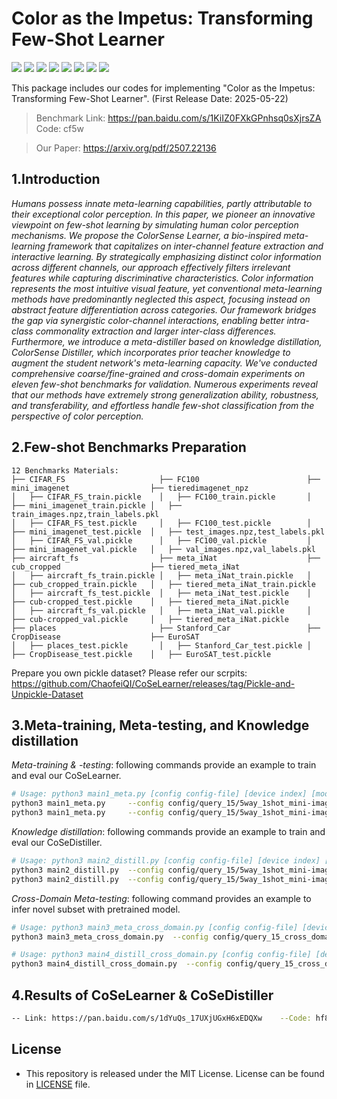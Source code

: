 # Color as the Impetus: Transforming Few-Shot Learner
![](https://img.shields.io/badge/Research-CoSeLearner-brightgreen)
![](https://img.shields.io/badge/Research-CoSeDistiller-brightred)
![](https://img.shields.io/badge/CoarseGrained-FSL-brightred)
![](https://img.shields.io/badge/FineGrained-FSL-brightred)
![](https://img.shields.io/badge/CrossDomain-FSL-brightred)
![](https://img.shields.io/badge/Image-Recognition-brightred)
![](https://img.shields.io/badge/PyTorch-%3E%3Dv1.10-green)
![](https://img.shields.io/badge/Python-%3E%3Dv3.8-yellowgreen)

This package includes our codes for implementing "Color as the Impetus: Transforming Few-Shot Learner". 
(First Release Date: 2025-05-22)

>Benchmark Link: https://pan.baidu.com/s/1KiIZ0FXkGPnhsq0sXjrsZA Code: cf5w

>Our Paper: https://arxiv.org/pdf/2507.22136

## 1.Introduction

*Humans possess innate meta-learning capabilities, partly attributable to their exceptional color perception. 
In this paper, we pioneer an innovative viewpoint on few-shot learning by simulating human color perception mechanisms. We propose the ColorSense Learner, a bio-inspired meta-learning framework that capitalizes on inter-channel feature extraction and interactive learning. 
By strategically emphasizing distinct color information across different channels, our approach effectively filters irrelevant features while capturing discriminative characteristics. 
Color information represents the most intuitive visual feature, yet conventional meta-learning methods have predominantly neglected this aspect, focusing instead on abstract feature differentiation across categories. 
Our framework bridges the gap via synergistic color-channel interactions, enabling better intra-class commonality extraction and larger inter-class differences.
Furthermore, we introduce a meta-distiller based on knowledge distillation, ColorSense Distiller, which incorporates prior teacher knowledge to augment the student network's meta-learning capacity. 
We've conducted comprehensive coarse/fine-grained and cross-domain experiments on eleven few-shot benchmarks for validation.
Numerous experiments reveal that our methods have extremely strong generalization ability, robustness, and transferability, and effortless handle few-shot classification from the perspective of color perception.*


## 2.Few-shot Benchmarks Preparation   

```
12 Benchmarks Materials:
├── CIFAR_FS                     ├── FC100                        ├── mini_imagenet                  ├── tieredimagenet_npz
│   ├── CIFAR_FS_train.pickle    │   ├── FC100_train.pickle       │   ├── mini_imagenet_train.pickle │   ├── train_images.npz,train_labels.pkl
│   ├── CIFAR_FS_test.pickle     │   ├── FC100_test.pickle        │   ├── mini_imagenet_test.pickle  │   ├── test_images.npz,test_labels.pkl
│   ├── CIFAR_FS_val.pickle      │   ├── FC100_val.pickle         │   ├── mini_imagenet_val.pickle   │   ├── val_images.npz,val_labels.pkl
├── aircraft_fs                  ├── meta_iNat                    ├── cub_cropped                    ├── tiered_meta_iNat
│   ├── aircraft_fs_train.pickle │   ├── meta_iNat_train.pickle   │   ├── cub_cropped_train.pickle   │   ├── tiered_meta_iNat_train.pickle
│   ├── aircraft_fs_test.pickle  │   ├── meta_iNat_test.pickle    │   ├── cub-cropped_test.pickle    │   ├── tiered_meta_iNat.pickle
│   ├── aircraft_fs_val.pickle   │   ├── meta_iNat_val.pickle     │   ├── cub-cropped_val.pickle     │   ├── tiered_meta_iNat.pickle
├── places                       ├── Stanford_Car                 ├── CropDisease                    ├── EuroSAT
│   ├── places_test.pickle       │   ├── Stanford_Car_test.pickle │   ├── CropDisease_test.pickle    │   ├── EuroSAT_test.pickle
```
Prepare you own pickle dataset? Please refer our scrpits: https://github.com/ChaofeiQI/CoSeLearner/releases/tag/Pickle-and-Unpickle-Dataset

## 3.Meta-training,  Meta-testing, and Knowledge distillation

*Meta-training & -testing*: following commands provide an example to train and eval our CoSeLearner.
```bash
# Usage: python3 main1_meta.py [config config-file] [device index] [mode style] [log-step]
python3 main1_meta.py     --config config/query_15/5way_1shot_mini-imagenet.py  --device $GPU --mode train  --log_step 5
python3 main1_meta.py     --config config/query_15/5way_1shot_mini-imagenet.py  --device $GPU --mode eval
```

*Knowledge distillation*: following commands provide an example to train and eval our CoSeDistiller.
```bash
# Usage: python3 main2_distill.py [config config-file] [device index] [mode style] [log-step]
python3 main2_distill.py  --config config/query_15/5way_1shot_mini-imagenet.py  --gen_stu 5 --device $GPU --mode train --log_step 5
python3 main2_distill.py  --config config/query_15/5way_1shot_mini-imagenet.py  --gen_stu 5 --device $GPU --mode eval
```

*Cross-Domain Meta-testing*: following command provides an example to infer novel subset with pretrained model.
```bash
# Usage: python3 main3_meta_cross_domain.py [config config-file] [device index] [mode style] [log-step]
python3 main3_meta_cross_domain.py  --config config/query_15_cross_domain/5way_1shot_places.py  --device $GPU --mode eval
```
```bash
# Usage: python3 main4_distill_cross_domain.py [config config-file] [device index] [mode style] [log-step]
python3 main4_distill_cross_domain.py  --config config/query_15_cross_domain/5way_1shot_places.py  --device $GPU --mode eval
```

## 4.Results of CoSeLearner & CoSeDistiller
```bash
-- Link: https://pan.baidu.com/s/1dYuQs_17UXjUGxH6xEDQXw    --Code: hf8m
```

## License
- This repository is released under the MIT License. License can be found in [LICENSE](LICENSE) file.
